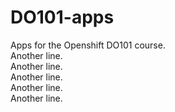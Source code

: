 # DO101-apps

Apps for the Openshift DO101 course.<br>
Another line.<br>
Another line.<br>
Another line.<br>
Another line.<br>
Another line.<br>
